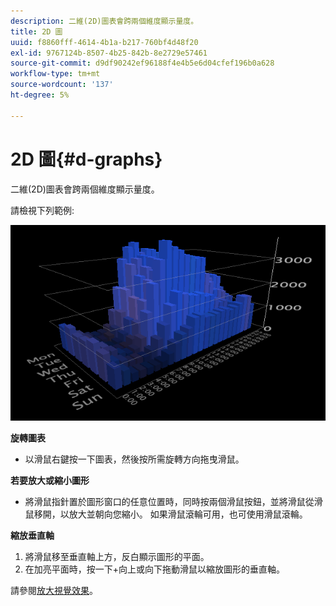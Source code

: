 ```yaml
---
description: 二維(2D)圖表會跨兩個維度顯示量度。
title: 2D 圖
uuid: f8860fff-4614-4b1a-b217-760bf4d48f20
exl-id: 9767124b-8507-4b25-842b-8e2729e57461
source-git-commit: d9df90242ef96188f4e4b5e6d04cfef196b0a628
workflow-type: tm+mt
source-wordcount: '137'
ht-degree: 5%

---
```


# 2D 圖{#d-graphs}

二維(2D)圖表會跨兩個維度顯示量度。

請檢視下列範例: 

![](assets/vis_2DGraph.png)

**旋轉圖表**

* 以滑鼠右鍵按一下圖表，然後按所需旋轉方向拖曳滑鼠。

**若要放大或縮小圖形**

* 將滑鼠指針置於圖形窗口的任意位置時，同時按兩個滑鼠按鈕，並將滑鼠從滑鼠移開，以放大並朝向您縮小。 如果滑鼠滾輪可用，也可使用滑鼠滾輪。

**縮放垂直軸**

1. 將滑鼠移至垂直軸上方，反白顯示圖形的平面。
1. 在加亮平面時，按一下+向上或向下拖動滑鼠以縮放圖形的垂直軸。

請參閱[放大視覺效果](../../../../home/c-get-started/c-vis/c-zoom-vis.md#concept-7e33670bb5344f78a316f1a84cc20530)。
